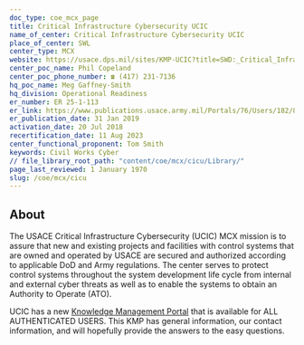 ```yaml
---
doc_type: coe_mcx_page 
title: Critical Infrastructure Cybersecurity UCIC
name_of_center: Critical Infrastructure Cybersecurity UCIC
place_of_center: SWL
center_type: MCX
website: https://usace.dps.mil/sites/KMP-UCIC?title=SWD:_Critical_Infrastructure_Cybersecurity_Mandatory_Center_of_Expertise&redirect=no
center_poc_name: Phil Copeland
center_poc_phone_number: ☎ (417) 231-7136
hq_poc_name: Meg Gaffney-Smith
hq_division: Operational Readiness
er_number: ER 25-1-113
er_link: https://www.publications.usace.army.mil/Portals/76/Users/182/86/2486/ER%2025-1-113.pdf?ver=CWGVBUsmJ4bMuJ3kSM2L-A%3d%3d
er_publication_date: 31 Jan 2019
activation_date: 20 Jul 2018
recertification_date: 11 Aug 2023
center_functional_proponent: Tom Smith
keywords: Civil Works Cyber
// file_library_root_path: "content/coe/mcx/cicu/Library/" 
page_last_reviewed: 1 January 1970 
slug: /coe/mcx/cicu
---
```


## About  

The USACE Critical Infrastructure Cybersecurity (UCIC) MCX mission is to assure that new and existing projects and facilities with control
systems that are owned and operated by USACE are secured and authorized according to applicable DoD and Army regulations. The center serves to protect control systems throughout the system development life cycle from internal and external cyber threats as well as to enable the systems to obtain an Authority to Operate (ATO).

UCIC has a new <a href="https://usace.dps.mil/sites/KMP-UCIC" target="blank">Knowledge Management Portal</a> that is available for ALL AUTHENTICATED USERS. This KMP has general information, our contact information, and will hopefully provide the answers to the easy questions.  
